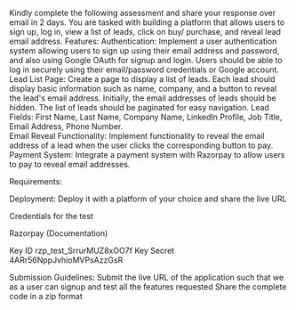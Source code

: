 Kindly complete the following assessment and share your response over email in 2 days. 
You are tasked with building a platform that allows users to sign up, log in, view a list of leads, click on buy/ purchase, and reveal lead email address. 
Features:
Authentication:
Implement a user authentication system allowing users to sign up using their email address and password, and also using Google OAuth for signup and login.
Users should be able to log in securely using their email/password credentials or Google account.
Lead List Page:
Create a page to display a list of leads. Each lead should display basic information such as name, company, and a button to reveal the lead's email address.
Initially, the email addresses of leads should be hidden.
The list of leads should be paginated for easy navigation.
Lead Fields: First Name, Last Name, Company Name, LinkedIn Profile, Job Title, Email Address, Phone Number.  
Email Reveal Functionality:
Implement functionality to reveal the email address of a lead when the user clicks the corresponding button to pay.
Payment System:
Integrate a payment system with Razorpay to allow users to pay to reveal email addresses. 

Requirements:


Deployment:
Deploy it with a platform of your choice and share the live URL 


Credentials for the test

Razorpay (Documentation)

Key ID
rzp_test_SrrurMUZ8xOO7f
Key Secret
4ARr56NppJvhioMVPsAzzGsR


Submission Guidelines:
Submit the live URL of the application such that we as a user can signup and test all the features requested
Share the complete code in a zip format
